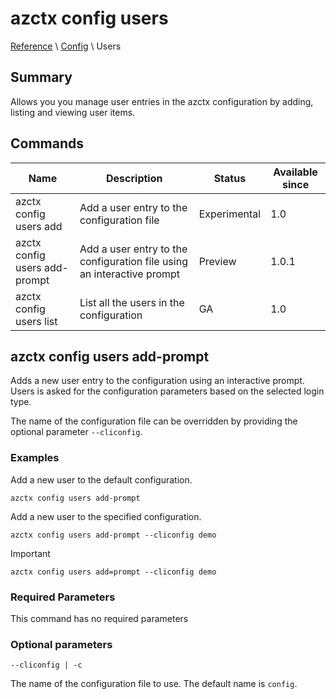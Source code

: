 # azctx config users

[Reference](../reference.md) \ [Config](config.md) \ Users

## Summary

Allows you you manage user entries in the azctx configuration by adding, listing and viewing user items.

## Commands

| Name   | Description      | Status | Available since |
|----------|---------------|-------|-----|
| azctx config users add | Add a user entry to the configuration file | Experimental | 1.0 |
| azctx config users add-prompt | Add a user entry to the configuration file using an interactive prompt | Preview | 1.0.1 |
| azctx config users list | List all the users in the configuration | GA | 1.0 |

## azctx config users add-prompt

Adds a new user entry to the configuration using an interactive prompt. Users is asked for the configuration parameters based on the selected login type.

The name of the configuration file can be overridden by providing the optional parameter `--cliconfig`.

### Examples

Add a new user to the default configuration.

```cli
azctx config users add-prompt
```

Add a new user to the specified configuration.

```cli
azctx config users add-prompt --cliconfig demo
```

> [!IMPORTANT]  
> ```cli
> azctx config users add=prompt --cliconfig demo
> ```

### Required Parameters

This command has no required parameters

### Optional parameters

`--cliconfig | -c`

The name of the configuration file to use. The default name is `config`.
